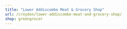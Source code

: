 ```yaml
---
title: "Lower Addiscombe Meat & Grocery Shop"
url: /croydon/lower-addiscombe-meat-and-grocery-shop/
shop: greengrocer
---
```

